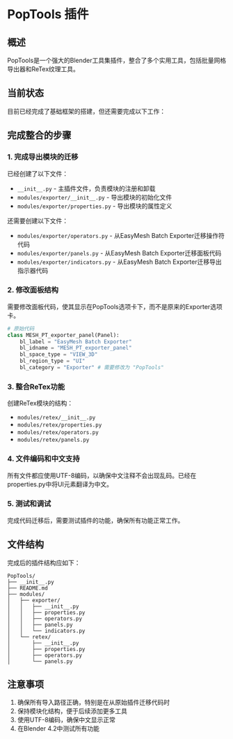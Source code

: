 # PopTools 插件

## 概述
PopTools是一个强大的Blender工具集插件，整合了多个实用工具，包括批量网格导出器和ReTex纹理工具。

## 当前状态
目前已经完成了基础框架的搭建，但还需要完成以下工作：

## 完成整合的步骤

### 1. 完成导出模块的迁移
已经创建了以下文件：
- `__init__.py` - 主插件文件，负责模块的注册和卸载
- `modules/exporter/__init__.py` - 导出模块的初始化文件
- `modules/exporter/properties.py` - 导出模块的属性定义

还需要创建以下文件：
- `modules/exporter/operators.py` - 从EasyMesh Batch Exporter迁移操作符代码
- `modules/exporter/panels.py` - 从EasyMesh Batch Exporter迁移面板代码
- `modules/exporter/indicators.py` - 从EasyMesh Batch Exporter迁移导出指示器代码

### 2. 修改面板结构
需要修改面板代码，使其显示在PopTools选项卡下，而不是原来的Exporter选项卡。

```python
# 原始代码
class MESH_PT_exporter_panel(Panel):
    bl_label = "EasyMesh Batch Exporter"
    bl_idname = "MESH_PT_exporter_panel"
    bl_space_type = "VIEW_3D"
    bl_region_type = "UI"
    bl_category = "Exporter" # 需要修改为 "PopTools"
```

### 3. 整合ReTex功能
创建ReTex模块的结构：
- `modules/retex/__init__.py`
- `modules/retex/properties.py`
- `modules/retex/operators.py`
- `modules/retex/panels.py`

### 4. 文件编码和中文支持
所有文件都应使用UTF-8编码，以确保中文注释不会出现乱码。已经在properties.py中将UI元素翻译为中文。

### 5. 测试和调试
完成代码迁移后，需要测试插件的功能，确保所有功能正常工作。

## 文件结构
完成后的插件结构应如下：

```
PopTools/
├── __init__.py
├── README.md
├── modules/
│   ├── exporter/
│   │   ├── __init__.py
│   │   ├── properties.py
│   │   ├── operators.py
│   │   ├── panels.py
│   │   └── indicators.py
│   └── retex/
│       ├── __init__.py
│       ├── properties.py
│       ├── operators.py
│       └── panels.py
```

## 注意事项
1. 确保所有导入路径正确，特别是在从原始插件迁移代码时
2. 保持模块化结构，便于后续添加更多工具
3. 使用UTF-8编码，确保中文显示正常
4. 在Blender 4.2中测试所有功能
